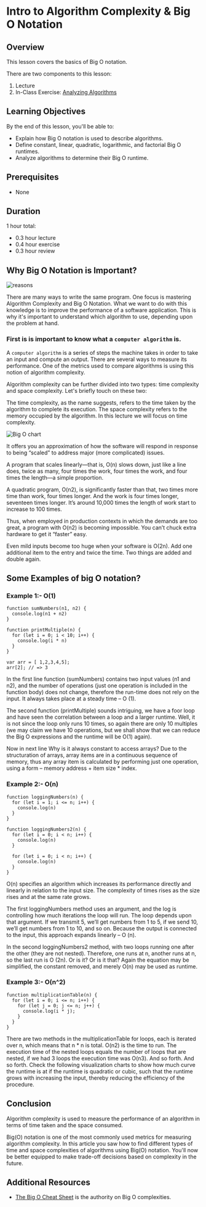 # Intro to Algorithm Complexity & Big O Notation

## Overview
This lesson covers the basics of Big O notation.

There are two components to this lesson:
1. Lecture
2. In-Class Exercise: [Analyzing Algorithms](Big-O-Exercises.md)

## Learning Objectives
By the end of this lesson, you'll be able to:
- Explain how Big O notation is used to describe algorithms.
- Define constant, linear, quadratic, logarithmic, and factorial Big O runtimes.
- Analyze algorithms to determine their Big O runtime.

## Prerequisites
* None

## Duration
1 hour total:
* 0.3 hour lecture
* 0.4 hour exercise 
* 0.3 hour review

## Why Big O Notation is Important?
![reasons](https://image.slidesharecdn.com/9-bigonotation-150305170945-conversion-gate01/95/9-big-onotation-11-638.jpg?cb=1425597049)

There are many ways to write the same program. 
One focus is mastering Algorithm Complexity and Big O Notation. 
What we want to do with this knowledge is to improve the performance of a software application. This is why it's important to understand which algorithm to use, depending upon the problem at hand.

### First is is important to know what a `computer algorithm` is. 
A `computer algorithm` is a series of steps the machine takes in order to take an input and compute an output. There are several ways to measure its performance. One of the metrics used to compare algorithms is using this notion of algorithm complexity.

Algorithm complexity can be further divided into two types: time complexity and space complexity. Let's briefly touch on these two:

The time complexity, as the name suggests, refers to the time taken by the algorithm to complete its execution.
The space complexity refers to the memory occupied by the algorithm. In this lecture we will focus on time complexity. 

![Big O chart](https://www.freecodecamp.org/news/content/images/2021/06/1_KfZYFUT2OKfjekJlCeYvuQ.jpeg)

It offers you an approximation of how the software will respond in response to being “scaled” to address major (more complicated) issues.

A program that scales linearly—that is, O(n) slows down, just like a line does, twice as many, four times the work, four times the work, and four times the length—a simple proportion.

A quadratic program, O(n2), is significantly faster than that, two times more time than work, four times longer. And the work is four times longer, seventeen times longer. It’s around 10,000 times the length of work start to increase to 100 times.

Thus, when employed in production contexts in which the demands are too great, a program with O(n2) is becoming impossible. You can’t chuck extra hardware to get it “faster” easy.

Even mild inputs become too huge when your software is O(2n). Add one additional item to the entry and twice the time. Two things are added and double again.

## 

## Some Examples of big O notation?

### Example 1:- O(1)
```
function sumNumbers(n1, n2) {
  console.log(n1 + n2)
}

function printMultiple(n) {
  for (let i = 0; i < 10; i++) {
    console.log(i * n)
  }
}

var arr = [ 1,2,3,4,5];
arr[2]; // => 3
```

In the first line function (sumNumbers) contains two input values (n1 and n2), and the number of operations (just one operation is included in the function body) does not change, therefore the run-time does not rely on the input. It always takes place at a steady time – O (1).

The second function (printMultiple) sounds intriguing, we have a foor loop and have seen the correlation between a loop and a larger runtime. Well, it is not since the loop only runs 10 times, so again there are only 10 multiples (we may claim we have 10 operations, but we shall show that we can reduce the Big O expressions and the runtime will be O(1) again).

Now in next line Why is it always constant to access arrays? Due to the structuration of arrays, array items are in a continuous sequence of memory, thus any array item is calculated by performing just one operation, using a form – memory address + item size * index.

### Example 2:- O(n)

```
function loggingNumbers(n) {
  for (let i = 1; i <= n; i++) {
    console.log(n)
  }
}

function loggingNumbers2(n) {
  for (let i = 0; i < n; i++) {
    console.log(n)
  }

  for (let i = 0; i < n; i++) {
    console.log(n)
  }
}
```

O(n) specifies an algorithm which increases its performance directly and linearly in relation to the input size. The complexity of times rises as the size rises and at the same rate grows.

The first loggingNumbers method uses an argument, and the log is controlling how much iterations the loop will run. The loop depends upon that argument. If we transmit 5, we’ll get numbers from 1 to 5, if we send 10, we’ll get numbers from 1 to 10, and so on. Because the output is connected to the input, this approach expands linearly – O (n).

In the second loggingNumbers2 method, with two loops running one after the other (they are not nested). Therefore, one runs at n, another runs at n, so the last run is O (2n). Or is it? Or is it that? Again the equation may be simplified, the constant removed, and merely O(n) may be used as runtime.

### Example 3:- O(n^2)

```
function multiplicationTable(n) {
  for (let i = 0; i <= n; i++) {
    for (let j = 0; j <= n; j++) {
      console.log(i * j);
    }
  }
}
```

There are two methods in the multiplicationTable for loops, each is iterated over n, which means that n * n is total. O(n2) is the time to run. The execution time of the nested loops equals the number of loops that are nested, if we had 3 loops the execution time was O(n3). And so forth. And so forth. Check the following visualization charts to show how much curve the runtime is at if the runtime is quadratic or cubic, such that the runtime grows with increasing the input, thereby reducing the efficiency of the procedure.

## Conclusion
Algorithm complexity is used to measure the performance of an algorithm in terms of time taken and the space consumed.

Big(O) notation is one of the most commonly used metrics for measuring algorithm complexity. In this article you saw how to find different types of time and space complexities of algorithms using Big(O) notation. You'll now be better equipped to make trade-off decisions based on complexity in the future.




## Additional Resources
- [The Big O Cheat Sheet](http://bigocheatsheet.com/) is the authority on Big O complexities.
